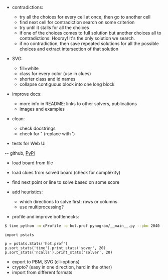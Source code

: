 - contradictions:
  - try all the choices for every cell at once, then go to another cell
  - find next cell for contradiction search on some criterion
  - try until it stalls for all the choices
  - if one of the choices comes to full solution
    but another choices all to contradictions:
    Hooray! It's the only solution we search.
  - if no contradiction, then save repeated solutions
    for all the possible choices and extract intersection
    of that solution

- SVG:
  - fill=white
  - class for every color (use in clues)
  - shorter class and id names
  - collapse contiguous block into one long block


- improve docs:
  - more info in README: links to other solvers, publications
  - images and examples

- clean:
  - check docstrings
  - check for " (replace with ')

- tests for Web UI

-- github, [PyPi](http://the-hitchhikers-guide-to-packaging.readthedocs.io/en/latest/quickstart.html)

- load board from file
- load clues from solved board (check for complexity)
- find next point or line to solve based on some score
- add heuristics:
  - which directions to solve first: rows or columns
  - use multiprocessing?

- profile and improve bottlenecks:

```bash
$ time python -m cProfile -o hot.prof pynogram/__main__.py --pbn 2040 --draw-final
```

```
import pstats

p = pstats.Stats('hot.prof')
p.sort_stats('time').print_stats('sover', 20)
p.sort_stats('ncalls').print_stats('solver', 20)
```

- export to PBM, SVG (cli-options)
- crypto? (easy in one direction, hard in the other)
- import from different formats
